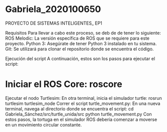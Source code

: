 # Gabriela_2020100650
PROYECTO DE SISTEMAS INTELIGENTES_ EP1

Requisitos
Para llevar a cabo este proceso, se deb de de tener lo siguiente:
ROS Melodic: La versión específica de ROS que se requiere para este proyecto. 
Python 3: Asegúrate de tener Python 3 instalado en tu sistema. 
Git: Se utilizará para clonar el repositorio donde se encuentra el código.

Ejecución del script A continuación, estos son los pasos para ejecutar el script:

# Iniciar el ROS Core: roscore
Ejecutar el nodo Turtlesim: En otra terminal, inicia el simulador turtle: rosrun turtlesim turtlesim_node
Correr el script turtle_movement.py: En una nueva terminal, navega al directorio donde se encuentra el script: cd Gabriela_Sánchez/src/turtle_unida/src python turtle_movement.py
Con estos pasos, la tortuga en el simulador ROS debería comenzar a moverse en un movimiento circular constante.
